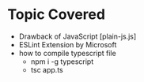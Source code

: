 # Topic Covered
- Drawback of JavaScript [plain-js.js]
- ESLint Extension by Microsoft
- how to compile typescript file
  - npm i -g typescript
  - tsc app.ts